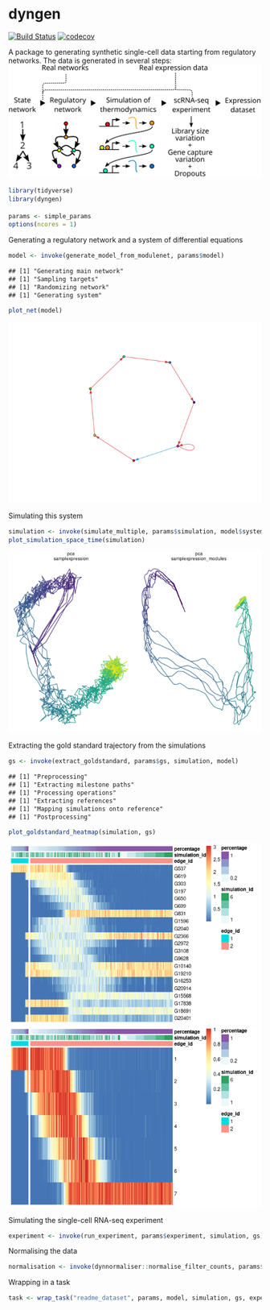 dyngen
================

[![Build Status](https://travis-ci.org/dynverse/dyngen.svg)](https://travis-ci.org/dynverse/dyngen) [![codecov](https://codecov.io/gh/dynverse/dyngen/branch/master/graph/badge.svg)](https://codecov.io/gh/dynverse/dyngen)

A package to generating synthetic single-cell data starting from regulatory networks. The data is generated in several steps: ![generation\_overview](man/figures/README_generation_overview_v1.svg)

``` r
library(tidyverse)
library(dyngen)

params <- simple_params
options(ncores = 1)
```

Generating a regulatory network and a system of differential equations

``` r
model <- invoke(generate_model_from_modulenet, params$model)
```

    ## [1] "Generating main network"
    ## [1] "Sampling targets"
    ## [1] "Randomizing network"
    ## [1] "Generating system"

``` r
plot_net(model)
```

![](man/figures/README_model-1.png)

Simulating this system

``` r
simulation <- invoke(simulate_multiple, params$simulation, model$system)
plot_simulation_space_time(simulation)
```

![](man/figures/README_simulate-1.png)

Extracting the gold standard trajectory from the simulations

``` r
gs <- invoke(extract_goldstandard, params$gs, simulation, model)
```

    ## [1] "Preprocessing"
    ## [1] "Extracting milestone paths"
    ## [1] "Processing operations"
    ## [1] "Extracting references"
    ## [1] "Mapping simulations onto reference"
    ## [1] "Postprocessing"

``` r
plot_goldstandard_heatmap(simulation, gs)
```

![](man/figures/README_extract_goldstandard-1.png)![](man/figures/README_extract_goldstandard-2.png)

Simulating the single-cell RNA-seq experiment

``` r
experiment <- invoke(run_experiment, params$experiment, simulation, gs)
```

Normalising the data

``` r
normalisation <- invoke(dynnormaliser::normalise_filter_counts, params$normalisation, experiment$counts)
```

Wrapping in a task

``` r
task <- wrap_task("readme_dataset", params, model, simulation, gs, experiment, normalisation)
```

